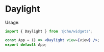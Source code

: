 # Daylight

Usage:

```jsx
import { Daylight } from '@chu/widgets';

const App = () => <Daylight view={view} />;
export default App;
```
